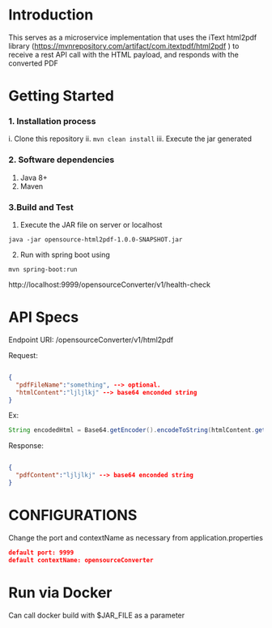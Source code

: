 # Introduction

This serves as a microservice implementation that uses the iText html2pdf library (https://mvnrepository.com/artifact/com.itextpdf/html2pdf
) to receive a rest API call with the HTML payload, and responds with the converted PDF

# Getting Started


### 1. Installation process

 i. Clone this repository
 ii. `mvn clean install`
 iii. Execute the jar generated

### 2. Software dependencies
1. Java 8+
2. Maven

### 3.Build and Test

1. Execute the JAR file on server or localhost
```
java -jar opensource-html2pdf-1.0.0-SNAPSHOT.jar
```
       
2. Run with spring boot using

```
mvn spring-boot:run
```
http://localhost:9999/opensourceConverter/v1/health-check


# API Specs

Endpoint URI: /opensourceConverter/v1/html2pdf

Request:
```json

{
  "pdfFileName":"something", --> optional.
  "htmlContent":"ljljlkj" --> base64 enconded string
}
```
Ex:         
```java
String encodedHtml = Base64.getEncoder().encodeToString(htmlContent.getBytes());
```

Response: 
```json

{
  "pdfContent":"ljljlkj" --> base64 enconded string
}

```

# CONFIGURATIONS

Change the port and contextName as necessary from application.properties

```json
default port: 9999
default contextName: opensourceConverter
```

# Run via Docker

Can call docker build with $JAR_FILE as a parameter